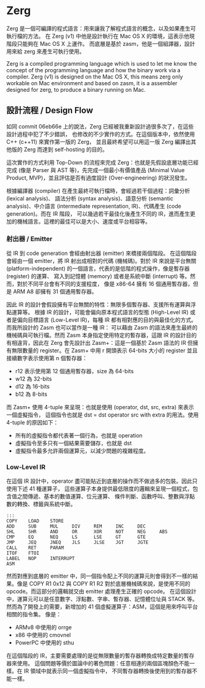 # Zerg #

Zerg 是一個可編譯的程式語言：用來讓我了解程式語言的概念，以及如果產生可執行檔的方法。
在 Zerg (v1) 中他是設計執行在 Mac OS X 的環境，這表示他現階段只能夠在 Mac OS X 上運作。
而底層是基於 zasm，他是一個組譯器，設計用來給 zerg 來產生可執行使用。

Zerg is a compiled programming language which is used to let me know the concept of the programming
language and how the binary work via a compiler.
Zerg (v1) is designed on the Mac OS X, this means zerg only workable on Mac environment and
based on zasm, it is a assembler designed for zerg, to produce a binary running on Mac.

## 設計流程 / Design Flow ##
如同 commit 06eb66e 上的說法，Zerg 已經被我重新設計過很多次了，在這些設計過程中犯了不少錯誤，
也修改的不少實作的方式。在這個版本中，依然使用 C++ (c++11) 來實作第一版的 Zerg，
並且最終希望可以用這一版 Zerg 編譯出其他版的 Zerg 而達到 self-hosting 的目的。

這次實作的方式利用 Top-Down 的流程來完成 Zerg：也就是先假設底層功能已經完成 (像是
Parser 與 AST 等)，先完成一個最小有價值產品 (Minimal Value Product, MVP)，並且評估是否有過度設計
(Over-engineering) 的狀況發生。

根據編譯器 (compiler) 在產生最終可執行檔時，會經過若干個過程：詞彙分析 (lexical analysis)、
語法分析 (syntax analysis)、語意分析 (semantic analysis)、中介語言
(intermediate representation, IR)、代碼產生 (code generation)。而在 IR 階段，
可以幾過若干最佳化後產生不同的 IR，進而產生更加的機械語言。這裡的最佳可以是大小、速度或平台相容等。


### 射出器 / Emitter ###
從 IR 到 code generation 會經由射出器 (emitter) 來橋接兩個階段。
在這個階段會經由一個 emitter，將 IR 射出成相對的代碼 (機械碼)。對於 IR 來說是平台無關
(platform-independent) 的一個語言，代表的是低階的程式操作，像是暫存器 (register) 的運算、
寫入到記憶體 (memory) 或者是系統中斷 (interrupt) 等。然而，對於不同平台會有不同的支援程度，
像是 x86-64 擁有 16 個通用暫存器，但是 ARM A8 卻擁有 31 個通用暫存器。

因此 IR 的設計會假設擁有平台無關的特性：無限多個暫存器、支援所有運算與浮點運算等。
根據 IR 的設計，可能會偏向原本程式語言的型態 (High-Level IR) 或者是偏向目標語言
(Low-Level IR)，每種 IR 都有相對應的目的與最佳化的方式。而我所設計的 Zasm 也可以當作是一種 IR：
可以藉由 Zasm 的語法來產生最終的機械碼與可執行檔。然而 Zasm 本身指定使用特定的暫存器，這跟 IR
的設計目的有相違背，因此在 Zerg 會先設計出 Zasm+：這是一個基於 Zasm 語法的 IR 但擁有無限數量的
register。在 Zasm+ 中用 r 開頭表示 64-bits 大小的 register 並且接續數字表示使用第 n 個暫存器：

+ r12 表示使用第 12 個通用暫存器，size 為 64-bits
+ w12 為 32-bits
+ d12 為 16-bits
+ b12 為 8-bits

而 Zasm+ 使用 4-tuple 來呈現：也就是使用 (operator, dst, src, extra) 來表示一個虛擬指令，
這個指令也就是 dst = dst operator src with extra 的用法。使用 4-tuple 的原因如下：

+ 所有的虛擬指令都代表著一個行為，也就是 operation
+ 虛擬指令至多只有一個結果需要儲存，也就是 dst
+ 虛擬指令最多允許兩個運算元，以減少問題的複雜程度。

### Low-Level IR ###
在這個 IR 設計中，operator 盡可能貼近到底層的操作而不做過多的包裝。因此只使用下述 41 種運算子，
這些運算子本身提供最低限度的邏輯來呈現一個程式，包含值之間傳遞、基本的數值運算、位元運算、
條件判斷、函數呼叫、整數與浮點數的轉換、標籤與系統中斷。


	:::
	COPY	LOAD	STORE
	ADD		SUB		MUL		DIV		REM		INC		DEC
	SHL		SHR		AND		OR		XOR		NOT		NEG		ABS
	CMP		EQ		NEQ		LS		LSE		GT		GTE
	JMP		JEQ		JNEQ	JLS		JLSE	JGT		JGTE
	CALL	RET		PARAM
	ITOF	FTOI
	LABEL	NOP		INTERRUPT
	ASM

然而對應到底層的 emitter 中，同一個指令配上不同的運算元則會得到不一樣的結果。像是
COPY R1 0x12 與 COPY R1 R2 對於底層機械碼來說，是使用不同的 opcode。而這部分的邏輯就交由
emitter 處理產生正確的 opcode。
在這個設計中，運算元可以是任意數字、浮點數、字串、暫存器、記憶體位址與 STACK 等。
然而為了開發上的需要，新增加的 41 個虛擬運算子：ASM，這個是用來呼叫平台相關的指令集。
像是：

+ ARMv8   中使用的 orrge
+ x86     中使用的 cmovnel
+ PowerPC 中使用的 sthu


在這個階段的 IR，主要需要處理的是從無限數量的暫存器轉換成特定數量的暫存器來使用。
這個問題等價於圖論中的著色問題：任意相連的兩個區塊顏色不能一樣。在 IR 領域中就表示同一個虛擬指令中，
不同暫存器轉換後使用到的暫存器不能一樣。

